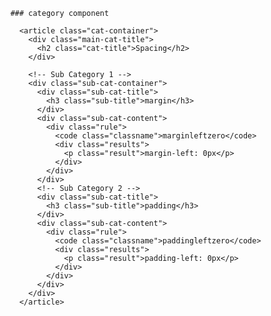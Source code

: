         ### category component

          <article class="cat-container">
            <div class="main-cat-title">
              <h2 class="cat-title">Spacing</h2>
            </div>

            <!-- Sub Category 1 -->
            <div class="sub-cat-container">
              <div class="sub-cat-title">
                <h3 class="sub-title">margin</h3>
              </div>
              <div class="sub-cat-content">
                <div class="rule">
                  <code class="classname">marginleftzero</code>
                  <div class="results">
                    <p class="result">margin-left: 0px</p>
                  </div>
                </div>
              </div>
              <!-- Sub Category 2 -->
              <div class="sub-cat-title">
                <h3 class="sub-title">padding</h3>
              </div>
              <div class="sub-cat-content">
                <div class="rule">
                  <code class="classname">paddingleftzero</code>
                  <div class="results">
                    <p class="result">padding-left: 0px</p>
                  </div>
                </div>
              </div>
            </div>
          </article>
